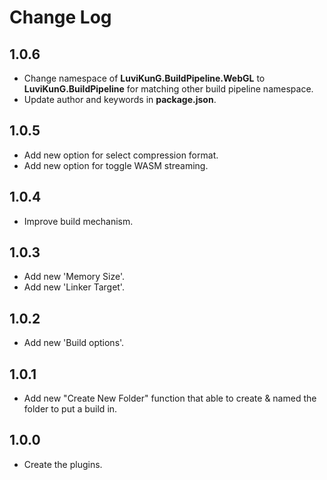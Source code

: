 # Change Log

## 1.0.6
- Change namespace of **LuviKunG.BuildPipeline.WebGL** to **LuviKunG.BuildPipeline** for matching other build pipeline namespace.
- Update author and keywords in **package.json**.

## 1.0.5
- Add new option for select compression format.
- Add new option for toggle WASM streaming.

## 1.0.4
- Improve build mechanism.

## 1.0.3
- Add new 'Memory Size'.
- Add new 'Linker Target'.

## 1.0.2
- Add new 'Build options'.

## 1.0.1
- Add new "Create New Folder" function that able to create & named the folder to put a build in.

## 1.0.0
- Create the plugins.